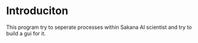 # Introduciton
This program try to seperate processes within Sakana AI scientist and try to build a gui for it.
